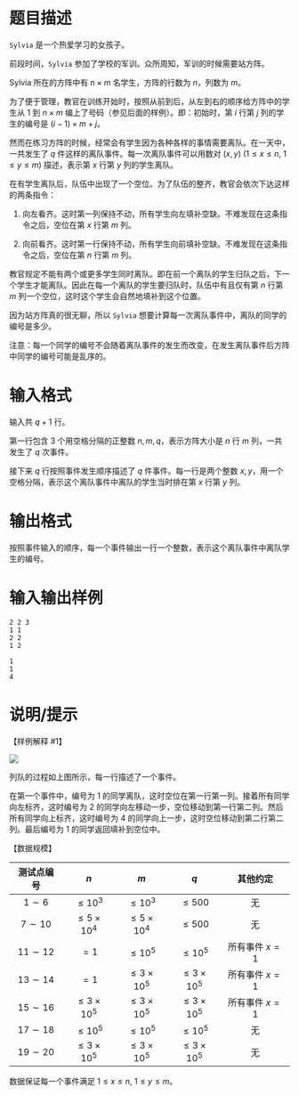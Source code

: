 # 题目描述

`Sylvia` 是一个热爱学习的女孩子。

前段时间，`Sylvia` 参加了学校的军训。众所周知，军训的时候需要站方阵。

Sylvia 所在的方阵中有 $n \times m$ 名学生，方阵的行数为 $n$，列数为 $m$。

为了便于管理，教官在训练开始时，按照从前到后，从左到右的顺序给方阵中的学生从 $1$ 到 $n \times m$ 编上了号码（参见后面的样例）。即：初始时，第 $i$ 行第 $j$ 列的学生的编号是 $(i-1)\times m + j$。

然而在练习方阵的时候，经常会有学生因为各种各样的事情需要离队。在一天中，一共发生了 $q$ 件这样的离队事件。每一次离队事件可以用数对 $(x,y)~(1 \leq x \leq n,~1 \leq y \leq m)$ 描述，表示第 $x$ 行第 $y$ 列的学生离队。

在有学生离队后，队伍中出现了一个空位。为了队伍的整齐，教官会依次下达这样的两条指令：

1. 向左看齐。这时第一列保持不动，所有学生向左填补空缺。不难发现在这条指令之后，空位在第 $x$ 行第 $m$ 列。

2. 向前看齐。这时第一行保持不动，所有学生向前填补空缺。不难发现在这条指令之后，空位在第 $n$ 行第 $m$ 列。

教官规定不能有两个或更多学生同时离队。即在前一个离队的学生归队之后，下一个学生才能离队。因此在每一个离队的学生要归队时，队伍中有且仅有第 $n$ 行第 $m$ 列一个空位，这时这个学生会自然地填补到这个位置。

因为站方阵真的很无聊，所以 `Sylvia` 想要计算每一次离队事件中，离队的同学的编号是多少。

注意：每一个同学的编号不会随着离队事件的发生而改变，在发生离队事件后方阵中同学的编号可能是乱序的。

# 输入格式

输入共 $q+1$ 行。

第一行包含 $3$ 个用空格分隔的正整数 $n,m,q$，表示方阵大小是 $n$ 行 $m$ 列，一共发生了 $q$ 次事件。

接下来 $q$ 行按照事件发生顺序描述了 $q$ 件事件。每一行是两个整数 $x,y$，用一个空格分隔，表示这个离队事件中离队的学生当时排在第 $x$ 行第 $y$ 列。

# 输出格式

按照事件输入的顺序，每一个事件输出一行一个整数，表示这个离队事件中离队学生的编号。

# 输入输出样例

```input1
2 2 3
1 1
2 2
1 2
```

```output1
1
1
4

```

# 说明/提示

【样例解释 #1】

![](file://phalanx1.jpg)

列队的过程如上图所示，每一行描述了一个事件。

在第一个事件中，编号为 $1$ 的同学离队，这时空位在第一行第一列。接着所有同学向左标齐，这时编号为 $2$ 的同学向左移动一步，空位移动到第一行第二列。然后所有同学向上标齐，这时编号为 $4$ 的同学向上一步，这时空位移动到第二行第二列。最后编号为 $1$ 的同学返回填补到空位中。

【数据规模】

|  测试点编号  |          $n$           |          $m$           |          $q$           |    其他约定    |
| :----------: | :--------------------: | :--------------------: | :--------------------: | :------------: |
|  $1 \sim 6$  |     $\leq {10}^3$      |     $\leq {10}^3$      |       $\leq 500$       |       无       |
| $7 \sim 10$  | $\leq 5 \times {10}^4$ | $\leq 5 \times {10}^4$ |       $\leq 500$       |       无       |
| $11 \sim 12$ |          $=1$          |     $\leq {10}^5$      |     $\leq {10}^5$      | 所有事件 $x=1$ |
| $13 \sim 14$ |          $=1$          | $\leq 3 \times {10}^5$ | $\leq 3 \times {10}^5$ | 所有事件 $x=1$ |
| $15 \sim 16$ | $\leq 3 \times {10}^5$ | $\leq 3 \times {10}^5$ | $\leq 3 \times {10}^5$ | 所有事件 $x=1$ |
| $17 \sim 18$ |     $\leq {10}^5$      |     $\leq {10}^5$      |     $\leq {10}^5$      |       无       |
| $19 \sim 20$ | $\leq 3 \times {10}^5$ | $\leq 3 \times {10}^5$ | $\leq 3 \times {10}^5$ |       无       |

数据保证每一个事件满足 $1 \leq x \leq n,~1 \leq y \leq m$。

